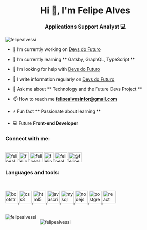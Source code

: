<h1 align = "center"> Hi 👋, I'm Felipe Alves </h1>
<h3 align = "center"> Applications Support Analyst 💻 </h3>


<p align = "left" > <img src = "https://komarev.com/ghpvc/?username=felipealvessi" alt = "felipealvessi" /> </p>

- 🔭 I’m currently working on [Devs do Futuro](https://devsdofuturo.com.br)

- 🌱 I’m currently learning ** Gatsby, GraphQL, TypeScript **

- 🤝 I’m looking for help with [Devs do Futuro](https://devsdofuturo.com.br)

- 📝 I write information regularly on [Devs do Futuro](https://www.linkedin.com/company/devsdofuturo)

- 💬 Ask me about ** Technology and the Future Devs Project **

- 📫 How to reach me **felipealvesinfor@gmail.com**

- ⚡ Fun fact ** Passionate about learning **

- 💻 Future **Front-end Developer**

<p align="left"> <h3 align="left">Connect with me: </h3>
 <br /><a href="https://codepen.io/felipealvessi" target="blank"> <img align="center" src="https://cdn.jsdelivr.net/npm/simple-icons@3.0.1/icons/codepen.svg" alt="felipealvessi" height="30"width="40"/> </a>  <a href="https://linkedin.com/in/felipealvessi" target="blank"><img align="center" src="https://cdn.jsdelivr.net/npm/simple-icons@3.0.1/icons/linkedin.svg" alt="felipealvessi" height="30" largura ="40"/> </a>
<a href="https://stackoverflow.com/users/11098847/felipe-alves" target="blank"> <img align="center" src="https://cdn.jsdelivr.net/npm/simple-icons@3.0.1/icons/stackoverflow.svg" alt="felipealvessi" height="30" width="40"/></a>
<a href ="https://fb.com/felipealvessi" target="blank"> <img align="center" src="https://cdn.jsdelivr.net/npm/simple-icons@3.0.1/icons/facebook.svg" alt="felipealvessi" height="30" largura="40"/> </a>
<a href="https://instagram.com/felipealvessi" target="blank"> <img align="center" src="https://cdn.jsdelivr.net/npm/simple-icons@3.0.1/icons/instagram.svg" alt="felipealvessi" height="30" width="40"/> </a>
<a href="https://medium.com/@felipealvessi" target="blank"> <img align="center" src ="https://cdn.jsdelivr.net/npm/simple-icons@3.0.1/icons/medium.svg" alt="@felipealvessi" height="30" width="40"/> </a>
</p>

<h3 align="left">Languages ​​and tools:</h3>
 <br /><p align="left"> <a href="https://getbootstrap.com" target="_blank"> <img src="https://devicons.github.io/devicon/devicon.git/icons/bootstrap/bootstrap-plain.svg" alt="bootstrap"width="40" height="40"/></a><a href ="https://www.w3schools.com/css/" target="_blank"> <img src="https://devicons.github.io/devicon/devicon.git/icons/css3/css3-original-wordmark.svg" alt="css3" width="40" height="40"/> </a> <a href="https://www.w3.org/html/" target="_blank"> <img src="https://devicons.github.io/devicon/devicon.git/icons/html5/html5-original-wordmark.svg" alt="html5" width="40" height="40"/> </a> <a href="https://developer.mozilla.org/en-US/docs/Web/JavaScript" target="_ blank"> <img src="https://devicons.github.io/devicon/devicon.git/icons/javascript/javascript-original.svg" alt="javascript" width="40" height="40"/> </a> <a href="https://www.mysql.com/" target="_blank"> <img src="https://devicons.github.io/devicon/devicon.git/icons/mysql/mysql-original-wordmark.svg" alt="mysql" width="40" height="40"/> </a> <a href="https://nodejs.org" target="_blank"> <img src="https://devicons.github.io/devicon/devicon.git/icons/nodejs/nodejs-original-wordmark.svg" alt="nodejs" width="40" height="40"/> </a> <a href="https://www.postgresql.org" target="_blank"> <img src="https://devicons.github.io/devicon/devicon.git/icons/postgresql/postgresql-original-wordmark.svg" alt="postgresql"width="40" height="40"/> </a> <a href="https://reactjs.org/" target ="_blank"> <img src="https://devicons.github.io/devicon/devicon.git/icons/react/react-original-wordmark.svg" alt="react" width="40" altura="40"/> </a> </p>


 <br /><img align="left" src="https://github-readme-stats.vercel.app/api/top-langs/?username=felipealvessi&layout=compact" alt="felipealvessi"/>


 <p> &nbsp; <img align="center" src="https://github-readme-stats.vercel.app/api?username=felipealvessi&show_icons=true" alt="felipealvessi"/></p>
